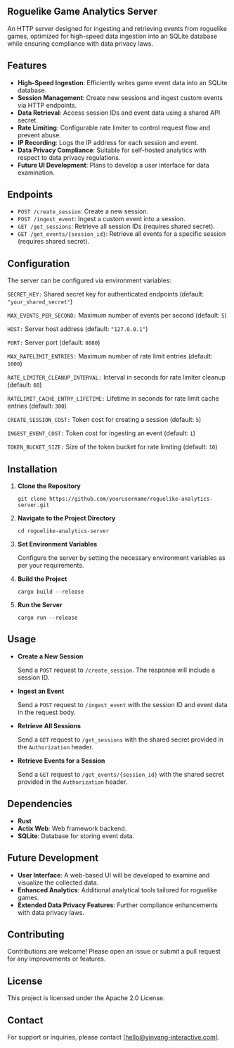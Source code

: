 ## Roguelike Game Analytics Server

An HTTP server designed for ingesting and retrieving events from roguelike games, optimized for high-speed data ingestion into an SQLite database while ensuring compliance with data privacy laws.

## Features

*   **High-Speed Ingestion**: Efficiently writes game event data into an SQLite database.
*   **Session Management**: Create new sessions and ingest custom events via HTTP endpoints.
*   **Data Retrieval**: Access session IDs and event data using a shared API secret.
*   **Rate Limiting**: Configurable rate limiter to control request flow and prevent abuse.
*   **IP Recording**: Logs the IP address for each session and event.
*   **Data Privacy Compliance**: Suitable for self-hosted analytics with respect to data privacy regulations.
*   **Future UI Development**: Plans to develop a user interface for data examination.

## Endpoints

*   `POST /create_session`: Create a new session.
*   `POST /ingest_event`: Ingest a custom event into a session.
*   `GET /get_sessions`: Retrieve all session IDs (requires shared secret).
*   `GET /get_events/{session_id}`: Retrieve all events for a specific session (requires shared secret).

## Configuration

The server can be configured via environment variables:

`SECRET_KEY:` Shared secret key for authenticated endpoints (default: `"your_shared_secret"`)

`MAX_EVENTS_PER_SECOND:` Maximum number of events per second (default: `5`)

`HOST:` Server host address (default: `"127.0.0.1"`)

`PORT:` Server port (default: `8080`)

`MAX_RATELIMIT_ENTRIES:` Maximum number of rate limit entries (default: `1000`)

`RATE_LIMITER_CLEANUP_INTERVAL:` Interval in seconds for rate limiter cleanup (default: `60`)

`RATELIMIT_CACHE_ENTRY_LIFETIME:` Lifetime in seconds for rate limit cache entries (default: `300`)

`CREATE_SESSION_COST:` Token cost for creating a session (default: `5`)

`INGEST_EVENT_COST:` Token cost for ingesting an event (default: `1`)

`TOKEN_BUCKET_SIZE:` Size of the token bucket for rate limiting (default: `10`)

## Installation

1.  **Clone the Repository**
    
    `git clone https://github.com/yourusername/roguelike-analytics-server.git`
    
2.  **Navigate to the Project Directory**
    
    `cd roguelike-analytics-server`
    
3.  **Set Environment Variables**
    
    Configure the server by setting the necessary environment variables as per your requirements.
    
4.  **Build the Project**
    
    `cargo build --release`
    
5.  **Run the Server**
    
    `cargo run --release`
    

## Usage

*   **Create a New Session**
    
    Send a `POST` request to `/create_session`. The response will include a session ID.
    
*   **Ingest an Event**
    
    Send a `POST` request to `/ingest_event` with the session ID and event data in the request body.
    
*   **Retrieve All Sessions**
    
    Send a `GET` request to `/get_sessions` with the shared secret provided in the `Authorization` header.
    
*   **Retrieve Events for a Session**
    
    Send a `GET` request to `/get_events/{session_id}` with the shared secret provided in the `Authorization` header.
    

## Dependencies

*   **Rust**
*   **Actix Web**: Web framework backend.
*   **SQLite**: Database for storing event data.

## Future Development

*   **User Interface**: A web-based UI will be developed to examine and visualize the collected data.
*   **Enhanced Analytics**: Additional analytical tools tailored for roguelike games.
*   **Extended Data Privacy Features**: Further compliance enhancements with data privacy laws.

## Contributing

Contributions are welcome! Please open an issue or submit a pull request for any improvements or features.

## License

This project is licensed under the Apache 2.0 License.

## Contact

For support or inquiries, please contact \[hello@yinyang-interactive.com\].
